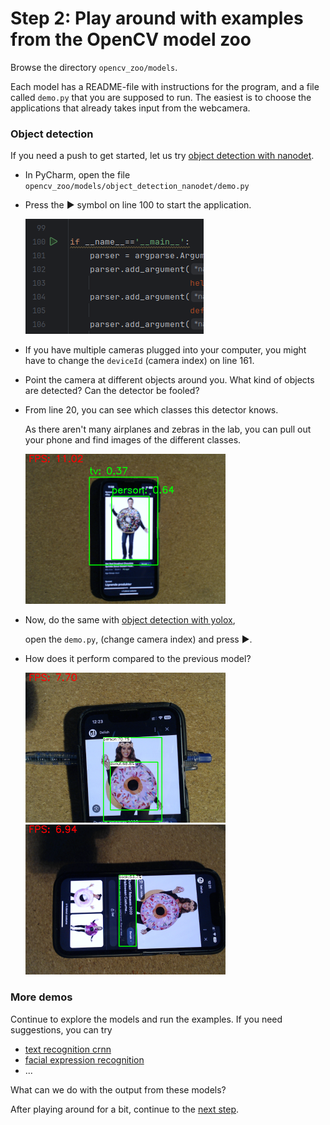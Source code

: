 # Step 2: Play around with examples from the OpenCV model zoo

Browse the directory `opencv_zoo/models`.

Each model has a README-file with instructions for the program,
and a file called `demo.py` that you are supposed to run.
The easiest is to choose the applications that already takes input from the webcamera.

### Object detection
If you need a push to get started, let us try [object detection with nanodet](../opencv_zoo/models/object_detection_nanodet/README.md).

- In PyCharm, open the file `opencv_zoo/models/object_detection_nanodet/demo.py`
- Press the <!-- play --> &#9658; symbol on line 100 to start the application.

  <img src="figures/pycharm-play.png"/>

- If you have multiple cameras plugged into your computer, you might have to change the `deviceId` (camera index) on line 161.
- Point the camera at different objects around you. What kind of objects are detected?
  Can the detector be fooled?
- From line 20, you can see which classes this detector knows.

  As there aren't many airplanes and zebras in the lab, you can pull out your phone and find images of the different classes.

  <img src="figures/nanodet-donut.png" width="320" />

- Now, do the same with [object detection with yolox](../opencv_zoo/models/object_detection_yolox/README.md),

  open the `demo.py`, (change camera index) and press <!-- play --> &#9658;.
- How does it perform compared to the previous model?

  <img src="figures/yolox-donut.png" width="320" />&nbsp;<img src="figures/yolox-book.png" width="320" />

### More demos
Continue to explore the models and run the examples. If you need suggestions, you can try

- [text recognition crnn](../opencv_zoo/models/text_recognition_crnn/README.md)
- [facial expression recognition](../opencv_zoo/models/facial_expression_recognition/README.md)
- ...

What can we do with the output from these models? 

After playing around for a bit, continue to the [next step](3-opencv-tutorials.md).
